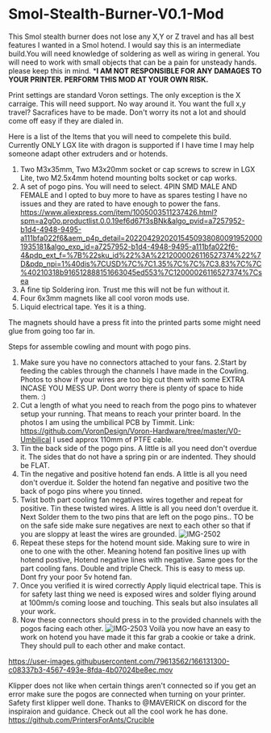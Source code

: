 # Smol-Stealth-Burner-V0.1-Mod
This Smol stealth burner does not lose any X,Y or Z travel and has all best features I wanted in a Smol hotend.
I would say this is an intermediate build.You will need knowledge of soldering as well as wiring in general. You will need to work with small objects that can be a pain for unsteady hands. please keep this in mind.
***************************I AM NOT RESPONSIBLE FOR ANY DAMAGES TO YOUR PRINTER. PERFORM THIS MOD AT YOUR OWN RISK.**************************

Print settings are standard Voron settings. The only exception is the X carraige. This will need support. No way around it. You want the full x,y travel? Sacrafices have to be made. Don't worry its not a lot and should come off easy if they are dialed in.

Here is a list of the Items that you will need to compelete this build.
Currently ONLY LGX lite with dragon is supported if I have time I may help someone adapt other extruders and or hotends.

1. Two M3x35mm, Two M3x20mm socket or cap screws to screw in LGX Lite, two M2.5x4mm hotend mounting bolts socket or cap works.
2. A set of pogo pins. You will need to select. 4PIN SMD MALE AND FEMALE and I opted to buy more to have as spares testing I have no issues and they are rated to have enough to power the fans. https://www.aliexpress.com/item/1005003511237426.html?spm=a2g0o.productlist.0.0.19ef6d67f3sBNk&algo_pvid=a7257952-b1d4-4948-9495-a111bfa022f6&aem_p4p_detail=202204292020154509380800919520001935181&algo_exp_id=a7257952-b1d4-4948-9495-a111bfa022f6-4&pdp_ext_f=%7B%22sku_id%22%3A%2212000026116527374%22%7D&pdp_npi=1%40dis%7CUSD%7C%7C1.35%7C%7C%7C3.83%7C%7C%40210318b916512888151663045ed553%7C12000026116527374%7Csea
3. A fine tip Soldering iron. Trust me this will not be fun without it.
4. Four 6x3mm magnets like all cool voron mods use.
5. Liquid electrical tape. Yes it is a thing.

The magnets should have a press fit into the printed parts some might need glue from going too far in.

Steps for assemble cowling and mount with pogo pins.
1. Make sure you have no connectors attached to your fans.
2.Start by feeding the cables through the channels I have made in the Cowling. Photos to show if your wires are too big cut them with some EXTRA INCASE YOU MESS UP. Dont worry there is plenty of space to hide them. :)
3. Cut a length of what you need to reach from the pogo pins to whatever setup your running. That means to reach your printer board. In the photos I am using the umbilical PCB by Timmit. Link: https://github.com/VoronDesign/Voron-Hardware/tree/master/V0-Umbilical I used approx 110mm of PTFE cable.
4. Tin the back side of the pogo pins. A little is all you need don't overdue it. The sides that do not have a spring pin or are indented. They should be FLAT.
5. Tin the negative and positive hotend fan ends. A little is all you need don't overdue it. Solder the hotend fan negative and positive two the back of pogo pins where you tinned. 
6. Twist both part cooling fan negatives wires together and repeat for positive. Tin these twisted wires. A little is all you need don't overdue it. Next Solder them to the two pins that are left on the pogo pins.. TO be on the safe side make sure negatives are next to each other so that if you are sloppy at least the wires are grounded.
![IMG-2502](https://user-images.githubusercontent.com/79613562/166089507-52f51ce7-0b73-4d56-b486-0e93b6b38841.jpg)
8. Repeat these steps for the hotend mount side. Making sure to wire in one to one with the other. Meaning hotend fan positive lines up with hotend postive, Hotend negative lines with negative. Same goes for the part cooling fans. Double and triple Check. This is easy to mess up. Dont fry your poor 5v hotend fan.
9. Once you verified it is wired correctly Apply liquid electrical tape. This is for safety last thing we need is exposed wires and solder flying around at 100mm/s coming loose and touching. This seals but also insulates all your work.
10. Now these connectors should press in to the provided channels with the pogos facing each other.
![IMG-2503](https://user-images.githubusercontent.com/79613562/166089518-bcb72818-4b41-4a65-9b6a-d72316ce92fc.jpg)
Voilà you now have an easy to work on hotend you have made it this far grab a cookie or take a drink.
They should pull to each other and make contact.


https://user-images.githubusercontent.com/79613562/166131300-c08337b3-4567-493e-8fda-4b07024be8ec.mov



Klipper does not like when certain things aren't connected so if you get an error make sure the pogos are connected when turning on your printer. Safety first klipper well done.
Thanks to @MAVERICK on discord for the inspiraion and guidance. Check out all the cool work he has done. https://github.com/PrintersForAnts/Crucible
